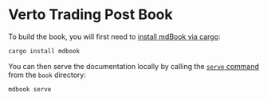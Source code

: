 # Verto Trading Post Book

To build the book, you will first need to [install mdBook via cargo][install-mdbook]:

```sh
cargo install mdbook
```

You can then serve the documentation locally by calling the [`serve` command][mdbook-serve]
from the `book` directory:

```sh
mdbook serve
```

[install-mdbook]: https://rust-lang-nursery.github.io/mdBook/cli/cli-tool.html#install-cratesio-version
[mdbook-serve]: https://rust-lang-nursery.github.io/mdBook/cli/serve.html
